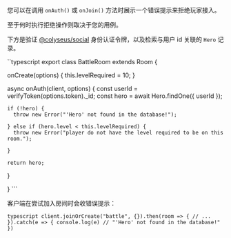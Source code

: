 您可以在调用 `onAuth()` 或 `onJoin()` 方法时展示一个错误提示来拒绝玩家接入。

至于何时执行拒绝操作则取决于您的用例。

下方是验证 [@colyseus/social](/tools/colyseus-social/#server-side-api) 身份认证令牌，以及检索与用户 id 关联的 `Hero` 记录。

``typescript export class BattleRoom extends Room {

  onCreate(options) { this.levelRequired = 10; }

  async onAuth(client, options) { const userId = verifyToken(options.token).\_id; const hero = await Hero.findOne({ userId });

    if (!hero) {
      throw new Error("'Hero' not found in the database!");

    } else if (hero.level < this.levelRequired) {
      throw new Error("player do not have the level required to be on this room.");

    }

    return hero;
  }

} ```

客户端在尝试加入房间时会收错误提示：

```typescript client.joinOrCreate("battle", {}).then(room => { // ... }).catch(e => { console.log(e) // "'Hero' not found in the database!" }) ```